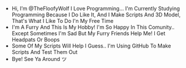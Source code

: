 - Hi, I’m @TheFloofyWolf I Love Programming... I'm Currently Studying Programming Because I Do Like It, And I Make Scripts And 3D Model, That's What I Like To Do I'n My Free Time
- I'm A Furry And This Is My Hobby! I'm So Happy In This Comunity.. Except Sometimes I'm Sad But My Furry Friends Help Me! I Get Headpats Or Boops
- Some Of My Scripts Will Help I Guess.. I'm Using GitHub To Make Scripts And Test Them Out
- Bye! See Ya Around ツ
